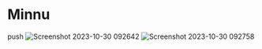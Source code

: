 # Minnu
push
![Screenshot 2023-10-30 092642](https://github.com/PriyankaSagam/Minnu/assets/146128860/cd51fc41-66ad-4905-97fa-1e59e277804d)
![Screenshot 2023-10-30 092758](https://github.com/PriyankaSagam/Minnu/assets/146128860/bb0f0bc3-e755-404c-afc6-91261df0ecd1)
